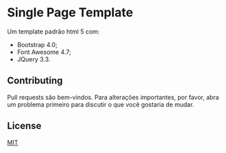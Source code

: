 # Single Page Template

Um template padrão html 5 com:
* Bootstrap 4.0; 
* Font Awesome 4.7; 
* JQuery 3.3. 


## Contributing
Pull requests são bem-vindos. Para alterações importantes, por favor, abra um problema primeiro para discutir o que você gostaria de mudar. 

## License
[MIT](https://choosealicense.com/licenses/mit/)
